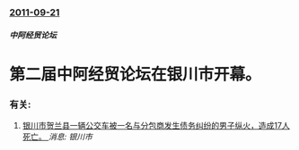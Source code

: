### [2011-09-21](/news/2011/09/21/index.md)

##### 中阿经贸论坛
# 第二届中阿经贸论坛在银川市开幕。




### 有关:

1. [银川市贺兰县一辆公交车被一名与分包商发生债务纠纷的男子纵火，造成17人死亡。 ](/news/2016/01/5/银川市贺兰县一辆公交车被一名与分包商发生债务纠纷的男子纵火-造成17人死亡.md) _消息: 银川市_
